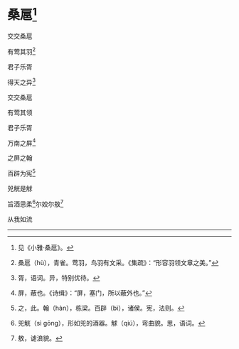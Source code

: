    

# 桑扈[^1]

交交桑扈

有莺其羽[^2]

君子乐胥

得天之异[^3]

交交桑扈

有莺其领

君子乐胥

万南之屏[^4]

之屏之翰

百辟为宪[^5]

兕觥是觩

旨酒思柔[^6]尔姣尔敖[^7]

从我如流

* * *

[^1]: 见《小雅·桑扈》。
[^2]: 桑扈（hù），青雀。莺羽，鸟羽有文采。《集疏》：“形容羽领文章之美。”
[^3]: 胥，语词。异，特别优待。
[^4]: 屏，蔽也。《诗缉》：“屏，塞门，所以蔽外也。”
[^5]: 之，此。翰（hàn），栋梁。百辟（bì），诸侯。宪，法则。
[^6]: 兕觥（sì gōng），形如兕的酒器。觩（qiú），弯曲貌。思，语词。
[^7]: 敖，谑浪貌。